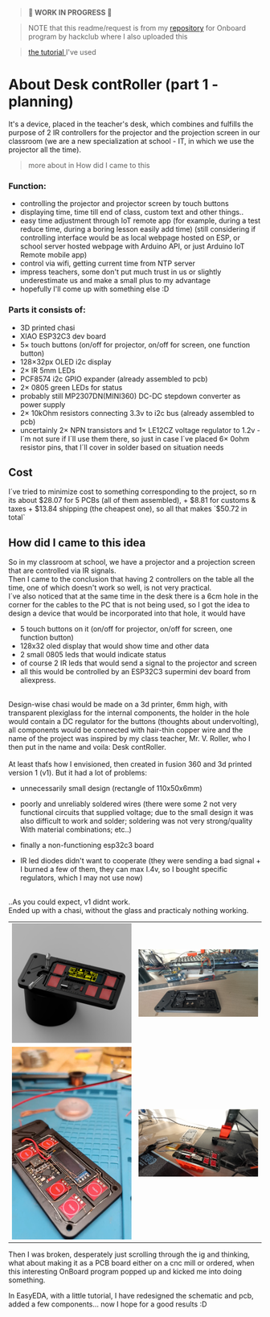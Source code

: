 > **🚧 WORK IN PROGRESS 🚧**

> NOTE that this readme/request is from my [repository](https://github.com/TechN3o/OnBoard/tree/main/projects%2FDesk%20contRoller) for Onboard program by hackclub where I also uploaded this

> [the tutorial ](https://youtu.be/utBQqcuOt9U?si=lmBRnGBFkrFfYdLz) I've used



# About Desk contRoller (part 1 - planning)

<!-- Describe your board in 2-3 sentences. What are you making? What will it do? -->
It's a device, placed in the teacher's desk, which combines and fulfills the purpose of 2 IR controllers for the projector and the projection screen in our classroom (we are a new specialization at school - IT, in which we use the projector all the time).
<br>
> more about in How did I came to this
### Function:

- controlling the projector and projector screen by touch buttons
- displaying time, time till end of class, custom text and other things..
- easy time adjustment through IoT remote app (for example, during a test reduce time, during a boring lesson easily add time) (still considering if controlling interface would be as local webpage hosted on ESP, or school server hosted webpage with Arduino API, or just Arduino IoT Remote mobile app)
- control via wifi, getting current time from NTP server
- impress teachers, some don't put much trust in us or slightly underestimate us and make a small plus to my advantage
- hopefully I'll come up with something else :D
  <br>

### Parts it consists of:
- 3D printed chasi
- XIAO ESP32C3 dev board
- 5× touch buttons (on/off for projector, on/off for screen, one function button)
- 128×32px OLED i2c display
- 2× IR 5mm LEDs
- PCF8574 i2c GPIO expander (already assembled to pcb)
- 2× 0805 green LEDs for status
- probably still MP2307DN(MINI360) DC-DC stepdown converter as power supply
- 2× 10kOhm resistors connecting 3.3v to i2c bus (already assembled to pcb)
- uncertainly 2× NPN transistors and 1× LE12CZ voltage regulator to 1.2v - I´m not sure if I´ll use them there, so just in case I´ve placed 6× 0ohm resistor pins, that I´ll cover in solder based on situation needs



<!-- How much is it going to cost? -->
## Cost
I´ve tried to minimize cost to something corresponding to the project, so rn its about $28.07 for 5 PCBs (all of them assembled), + $8.81 for customs & taxes + $13.84 shipping (the cheapest one), so all that makes `$50.72 in total`
<!-- Tell us a little bit about your design process. What were some challenges? What helped? ***Totally optional*** -->


## How did I came to this idea
<p>
So in my classroom at school, we have a projector and a projection screen that are controlled via IR
signals.<br>
Then I came to the conclusion that having 2 controllers on the table all the time, one of which doesn't
work so well, is not very practical.<br>
I´ve also noticed that at the same time in the desk there is a 6cm hole in the corner for the cables to the
PC that is not being used, so I got the idea to design a device that would be incorporated into that
hole, it would have  </p>

- 5 touch buttons on it (on/off for projector, on/off for screen, one function button)
- 128x32 oled display that would show time and other data
-  2 small 0805 leds that would indicate status
-  of course 2 IR leds that would send a signal to the
projector and screen
- all this would be controlled by an ESP32C3 supermini dev board from
aliexpress. 
<br>
Design-wise chasi would be made on a 3d printer, 6mm high, with transparent plexiglass for the internal
components, the holder in the hole would contain a DC regulator for the buttons (thoughts about undervolting), all components
would be connected with hair-thin copper wire and the name of the project was inspired by my class
teacher, Mr. V. Roller, who I then put in the name and voila: Desk contRoller.
<br><br>
At least thaťs how I envisioned, then created in fusion 360 and 3d printed version 1 (v1).
But it had a lot of problems:
<br>

  - unnecessarily small design (rectangle of 110x50x6mm)
    
  - poorly and unreliably soldered wires (there were some 2 not very functional circuits that supplied
    voltage; due to the small design it was also difficult to work and solder; soldering was not very
    strong/quality With material combinations; etc..)
  - finally a non-functioning esp32c3 board
    
  - IR led diodes didn't want to cooperate (they were sending a bad signal + I burned a few of them, they
    can max I.4v, so I bought specific regulators, which I may not use now)
<br>
 ..As you could expect, v1 didnt work. 
<br>
Ended up with a chasi, without the glass and practicaly nothing working.
<br>

<table>
  <tr>
    <td width="50%"><img src="v1look.png" alt="Obrázek 1"  width="100%"></td>
    <td width="50%"><img src="v1look2.jpg" alt="Obrázek 2" width="100%"></td>
  </tr>
  <tr>
    <td width="50%"><img src="v1look3.jpg" alt="Obrázek 3" width="100%"></td>
    <td width="50%"><img src="v1look4.jpg" alt="Obrázek 4" width="100%"></td>
  </tr>
</table>

    
<p>Then I was broken, desperately just scrolling through the ig and thinking, what about making it as a
PCB board either on a cnc mill or ordered, when this interesting OnBoard program popped up and
kicked me into doing something. 
<br>

In EasyEDA, with a little tutorial, I have redesigned the schematic and pcb, added a few components... now I hope for a good
results :D
</p>




